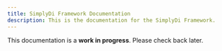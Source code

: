```yaml
---
title: SimplyDi Framework Documentation
description: This is the documentation for the SimplyDi Framework.
---
```


This documentation is a **work in progress**. Please check back later.